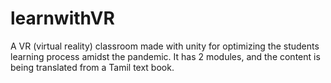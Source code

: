 # learnwithVR
A VR (virtual reality) classroom made with unity for optimizing the students learning process amidst the pandemic. It has 2 modules, and the content is being translated from a Tamil text book.
